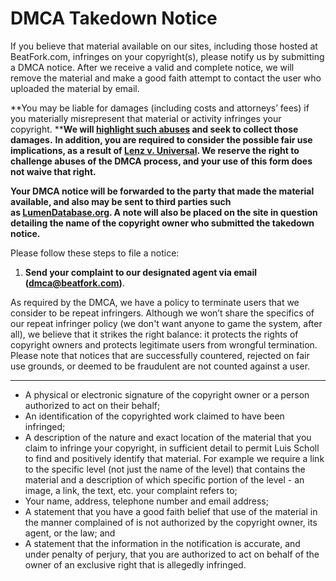 DMCA Takedown Notice
====================

If you believe that material available on our sites, including those hosted at BeatFork.com, infringes on your copyright(s), please notify us by submitting a DMCA notice. After we receive a valid and complete notice, we will remove the material and make a good faith attempt to contact the user who uploaded the material by email.

**You may be liable for damages (including costs and attorneys’ fees) if you materially misrepresent that material or activity infringes your copyright. ****We will [highlight such abuses](https://beatfork.com/hall-of-shame) and seek to collect those damages.**  **In addition, you are required to consider the possible fair use implications, as a result of [Lenz v. Universal](https://www.eff.org/press/releases/important-win-fair-use-dancing-baby-lawsuit). We reserve the right to challenge abuses of the DMCA process, and your use of this form does not waive that right.**

**Your DMCA notice will be forwarded to the party that made the material available, and also may be sent to third parties such as **[**LumenDatabase.org**](http://www.lumendatabase.org/)**. A note will also be placed on the site in question detailing the name of the copyright owner who submitted the takedown notice.**

Please follow these steps to file a notice:

1. **Send your complaint to our designated agent via email ([dmca@beatfork.com](mailto:dmca@beatfork.com))**.

As required by the DMCA, we have a policy to terminate users that we consider to be repeat infringers. Although we won’t share the specifics of our repeat infringer policy (we don't want anyone to game the system, after all), we believe that it strikes the right balance: it protects the rights of copyright owners and protects legitimate users from wrongful termination. Please note that notices that are successfully countered, rejected on fair use grounds, or deemed to be fraudulent are not counted against a user.

* * *

- A physical or electronic signature of the copyright owner or a person authorized to act on their behalf;
- An identification of the copyrighted work claimed to have been infringed;
- A description of the nature and exact location of the material that you claim to infringe your copyright, in sufficient detail to permit Luis Scholl to find and positively identify that material. For example we require a link to the specific level (not just the name of the level) that contains the material and a description of which specific portion of the level - an image, a link, the text, etc. your complaint refers to;
- Your name, address, telephone number and email address;
- A statement that you have a good faith belief that use of the material in the manner complained of is not authorized by the copyright owner, its agent, or the law; and
- A statement that the information in the notification is accurate, and under penalty of perjury, that you are authorized to act on behalf of the owner of an exclusive right that is allegedly infringed.

